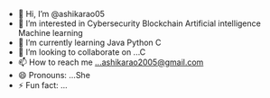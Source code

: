 - 👋 Hi, I’m @ashikarao05
- 👀 I’m interested in Cybersecurity Blockchain Artificial intelligence Machine learning
- 🌱 I’m currently learning Java Python C
- 💞️ I’m looking to collaborate on ...C
- 📫 How to reach me ...ashikarao2005@gmail.com
- 😄 Pronouns: ...She
- ⚡ Fun fact: ...

<!---
ashikarao05/ashikarao05 is a ✨ special ✨ repository because its `README.md` (this file) appears on your GitHub profile.
You can click the Preview link to take a look at your changes.
--->
